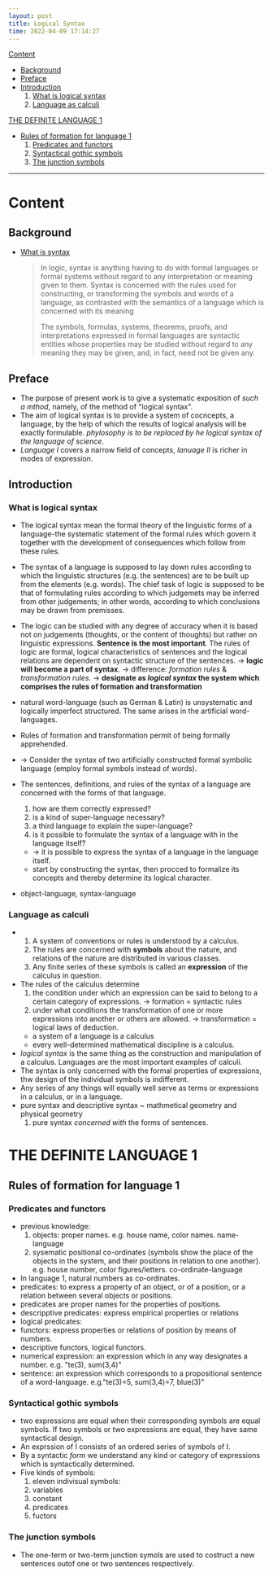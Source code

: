 ```yaml
---
layout: post
title: Logical Syntax
time: 2022-04-09 17:14:27
---
```


[Content](#content)
+ [Background](#background)
+ [Preface](#preface)
+ [Introduction](#introduction)
  1. [What is logical syntax](#what-is-logical-syntax)
  2. [Language as calculi](#language-as-calculi)

[THE DEFINITE LANGUAGE 1](#the-definite-language-1)
+ [Rules of formation for language 1](#rules-of-formation-for-language-1)
  1. [Predicates and functors](#predicates-and-functors)
  2. [Syntactical gothic symbols](#syntactical-gothic-symbols)
  3. [The junction symbols](#the-junction-symbols)
***

# Content
## Background
- [What is syntax](https://en.wikipedia.org/wiki/Syntax_(logic))

  >In logic, syntax is anything having to do with formal languages or formal systems without regard to any interpretation or meaning given to them. Syntax is concerned with the rules used for constructing, or transforming the symbols and words of a language, as contrasted with the semantics of a language which is concerned with its meaning
  >
  >The symbols, formulas, systems, theorems, proofs, and interpretations expressed in formal languages are syntactic entities whose properties may be studied without regard to any meaning they may be given, and, in fact, need not be given any.

## Preface

- The purpose of present work is to give a systematic exposition of *such a mthod*, namely, of the method of "logical syntax".
- The aim of logical syntax is to provide a system of cocncepts, a language, by the help of which the results of logical analysis will be exactly formulable. *phylosophy is to be replaced by he logical syntax of the language of science*.
- *Language I* covers a narrow field of concepts, *lanuage II* is richer in modes of expression.

## Introduction
### What is logical syntax
- The logical syntax mean the formal theory of the linguistic forms of a language-the systematic statement of the formal rules which govern it together with the development of consequences which follow from these rules.

- The syntax of a language is supposed to lay down rules according to which the linguistic structures (e.g. the sentences) are to be built up from the elements (e.g. words). The chief task of logic is supposed to be that of formulating rules according to which judgemets may be inferred from other judgements; in other words, according to which conclusions may be drawn from premisses.

- The logic can be studied with any degree of accuracy when it is based not on judgements (thoughts, or the content of thoughts) but rather on linguistic expressions. **Sentence is the most important**. The rules of logic are formal, logical characteristics of sentences and the logical relations are dependent on syntactic structure of the sentences. -> **logic will become a part of syntax**. -> difference: _formation rules_ & _transformation rules_. -> **designate as  _logical syntax_ the system which comprises the rules of formation and transformation**

- natural word-language (such as German & Latin) is unsystematic and logically imperfect structured. The same arises in the artificial word-languages.

- Rules of formation and transformation permit of being formally apprehended.

- -> Consider the syntax of two artificially constructed formal symbolic language (employ formal symbols instead of words).

- The sentences, definitions, and rules of the syntax of a language are concerned with the forms of that language. 
  1. how are them correctly expressed?
  2. is a kind of super-language necessary?
  3. a third language to explain the super-language?
  4. is it possible to formulate  the syntax of a language with in the language itself?
  - -> it is possible to express the syntax of a language in the language itself.
  - start by constructing the syntax, then procced to formalize its concepts and thereby determine its logical character.
- object-language, syntax-language

### Language as calculi
- 
  1. A system of conventions or rules is understood by a calculus.
  2. The rules are concerned with **symbols** about the nature, and relations of the nature are distributed in various classes.
  3. Any finite series of these symbols is called an **expression** of the calculus in question.
- The rules of the calculus determine
  1. the condition under which an expression can be said to belong to a certain category of expressions. -> formation = syntactic rules
  2. under what conditions the transformation of one or more expressions into another or others are allowed. -> transformation = logical laws of deduction.
  - a system of a language is a calculus
  - every well-determined mathematical discipline is a calculus.
- _logical syntax_ is the same thing as the construction and manipulation of a calculus. Languages are the most important examples of calculi.
- The syntax is only concerned with the formal properties of expressions, thw design of the individual symbols is indifferent.
- Any series of any things will equally well serve as terms or expressions in a calculus, or in a language.
- pure syntax and descriptive syntax ~ mathmetical geometry and physical geometry 
  1. pure syntax _concerned with_ the forms of sentences.

# THE DEFINITE LANGUAGE 1
## Rules of formation for language 1
### Predicates and functors
- previous knowledge:
  1. objects: proper names. e.g. house name, color names. name-language
  2. sysematic positional co-ordinates (symbols show the place of the objects in the system, and their positions in relation to one another). e.g. house number, color figures/letters. co-ordinate-language
- In language 1, natural numbers as co-ordinates.
- predicates: to express a property of an object, or of a position, or a relation between several objects or positions.
- predicates are proper names for the properties of positions.
- descripptive predicates: express empirical properties or relations
- logical predicates: 
- functors: express properties or relations of position by means of numbers.
- descriptive functors, logical functors.
- numerical expression: an expression which in any way designates a number. e.g. "te(3), sum(3,4)"
- sentence: an expression which corresponds to a propositional sentence of a word-language. e.g."te(3)=5, sum(3,4)=7, blue(3)"

### Syntactical gothic symbols
- two expressions are equal when their corresponding symbols are equal symbols. If two symbols or two expressions are equal, they have same syntactical design.
- An exprssion of I consists of an ordered series of symbols of I.
- By a syntactic _form_ we understand any kind or category of expressions which is syntactically determined.
- Five kinds of symbols:
  1. eleven indivisual symbols:
  2. variables
  3. constant
  4. predicates
  5. fuctors

### The junction symbols
- The one-term or two-term junction symols are used to costruct a new sentences outof one or two sentences respectively.
